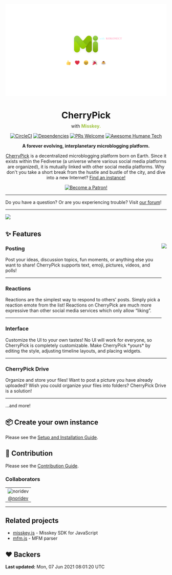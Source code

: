 [![CherryPick](/assets/about/banner-kokonect.svg)](https://join.misskey.page/)

<div align="center">
<h1>CherryPick</h1>
<p style="margin-top: -10px">with <span style="font-weight: bold; color: #9ec23f">Misskey.</span></p>
</div>

<div align="center">

[![CircleCI](https://img.shields.io/circleci/project/github/kokonect-link/cherrypick.svg?style=for-the-badge&logo=circleci)](https://circleci.com/gh/kokonect-link/cherrypick)
[![Dependencies](https://img.shields.io/david/kokonect-link/cherrypick.svg?style=for-the-badge&logo=npm)](https://david-dm.org/kokonect-link/cherrypick)
[![PRs Welcome](https://img.shields.io/badge/PRs-welcome-brightgreen.svg?style=for-the-badge&logo=github)](http://makeapullrequest.com)
[![Awesome Humane Tech](https://raw.githubusercontent.com/humanetech-community/awesome-humane-tech/main/humane-tech-badge.svg?sanitize=true)](https://github.com/humanetech-community/awesome-humane-tech)

**A forever evolving, interplanetary microblogging platform.**

<a href="https://join.misskey.page/">CherryPick</a> is a decentralized microblogging platform born on Earth.
Since it exists within the Fediverse (a universe where various social media platforms are organized),
it is mutually linked with other social media platforms.
Why don't you take a short break from the hustle and bustle of the city, and dive into a new Internet? <a href="https://join.misskey.page/">Find an instance!</a>

<a href="https://www.patreon.com/noridev"><img src="https://c5.patreon.com/external/logo/become_a_patron_button@2x.png" alt="Become a Patron!" width="160" /></a>

</div>

---

Do you have a question? Or are you experiencing trouble?
Visit [our forum](https://forum.misskey.io/)!

---

![](https://ja.mstdn.wiki/images/e/ed/Deck.jpg)

:sparkles: Features
----------------------------------------------------------------
<a href="https://xn--931a.moe/"><img src="https://github.com/kokonect-link/cherrypick/blob/develop/assets/ai-orig.png?raw=true" align="right" height="320px"/></a>

<h3>Posting</h3>
<p>
Post your ideas, discussion topics, fun moments, or anything else you want to share! CherryPick supports text, emoji, pictures, videos, and polls!
</p>

---

<h3>Reactions</h3>
<p>
Reactions are the simplest way to respond to others' posts. Simply pick a reaction emote from the list! Reactions on CherryPick are much more expressive than other social media services which only allow “liking”.
</p>

---

<h3>Interface</h3>
<p>
Customize the UI to your own tastes! No UI will work for everyone, so CherryPick is completely customizable. Make CherryPick *yours* by editing the style, adjusting timeline layouts, and placing widgets.
</p>

---

<h3>CherryPick Drive</h3>
<p>
Organize and store your files! Want to post a picture you have already uploaded? Wish you could organize your files into folders? CherryPick Drive is a solution!
</p>

---

...and more!

:package: Create your own instance
----------------------------------------------------------------
Please see the [Setup and Installation Guide](./docs/setup.en.md).

:wrench: Contribution
----------------------------------------------------------------
Please see the [Contribution Guide](./CONTRIBUTING.md).

### Collaborators
<table>
	<tr>
		<td><img src="https://avatars.githubusercontent.com/u/11006910?v=4" alt="noridev" width="100"></td>
	</tr>
	<tr>
		<td align="center"><a href="https://github.com/noridev">@noridev</a></td>
	</tr>
</table>

<!-- To receive updates of this repo, follow [@repo@misskey.io](https://misskey.io/@repo) on fediverse. -->

---

Related projects
----------------------------------------------------------------
- [misskey.js](https://github.com/misskey-dev/misskey.js) - Misskey SDK for JavaScript
- [mfm.js](https://github.com/misskey-dev/mfm.js) - MFM parser

:heart: Backers
----------------------------------------------------------------
<!-- PATREON_START -->
<!--
<table><tr>
<td><img src="https://c8.patreon.com/2/200/20832595" alt="Roujo " width="100"></td>
</tr><tr>
<td><a href="https://www.patreon.com/user?u=20832595">Roujo </a></td>
</tr></table>
-->

**Last updated:** Mon, 07 Jun 2021 08:01:20 UTC
<!-- PATREON_END -->

[backer-url]: #backers
[backer-badge]: https://opencollective.com/misskey/backers/badge.svg
[backers-image]: https://opencollective.com/misskey/backers.svg
[sponsor-url]: #sponsors
[sponsor-badge]: https://opencollective.com/misskey/sponsors/badge.svg
[sponsors-image]: https://opencollective.com/misskey/sponsors.svg
[support-url]: https://opencollective.com/misskey#support

[noridev-link]:			https://kokonect.link
[noridev-icon]:			https://avatars.githubusercontent.com/u/11006910?v=4

